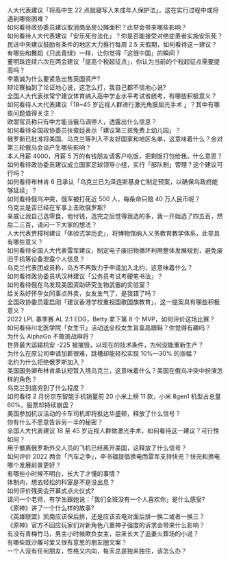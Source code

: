 人大代表建议「将高中生 22 点就寝写入未成年人保护法」，这在实行过程中或将遇到哪些困难？  
如何看待政协委员建议取消商品房公摊面积？此举会带来哪些影响？  
如何看待人大代表建议「安乐死合法化」？你是否能接受对绝症患者实施安乐死？  
民进中央建议鼓励有条件的地区大力推行每周 2.5 天假期，如何看待这一建议？  
有哪些和舞蹈《只此青绿》一样，让你觉得「这很中国」的瞬间？  
董明珠连续六次在两会建议「提高个税起征点」，你认为当前的个税起征点需要提高吗？  
李嘉诚为什么要紧急出售英国资产?  
辩论赛抽到了论证地心说，这怎么打，我自己都不信地心说?  
全国人大代表张常宁建议体育纳入高中学业水平考试省统考，有哪些积极意义？  
如何看待人大代表建议「18~45 岁近视人群进行激光角膜屈光手术 」？其中有哪些问题值得关注？  
欧盟官员称只有中方能当俄乌调停人，透露出什么信息？  
如何看待全国政协委员张俊廷表示「建议第三孩免费上幼儿园」？  
俄罗斯已批准将美国、乌克兰等列入不友好国家和地区名单，这意味着什么？会对第三轮俄乌会谈产生哪些影响？  
本人月薪 4000，月薪 5 万的有钱朋友请客户吃饭，把剩饭打包给我，什么意思？  
如何看待政协委员建议成立国家足球领导小组，实行「部队制」管理？这个建议可行吗？  
如何看待布林肯 6 日承认「乌克兰已为泽连斯基身亡制定预案，以确保乌政府能够延续」？  
如何看待俄乌冲突，俄军被打死近 500 人，每条命只赔 40 万人民币呢？  
乌克兰是否已经在军事上击败俄罗斯?  
亲戚让我自己选零食，他付钱，选完之后觉得我选的多，我一开始选了四五百，然后二三百，请问一下大家的想法？  
人大代表贾樟柯建议「体验式学历史」，将博物馆纳入义务教育教学体系，此举具有哪些意义？  
如何看待全国人大代表雷军建议，制定电子废旧物循环利用整体发展规划，避免废旧手机等设备泄露个人信息？  
乌克兰代表团成员称，乌方不再致力于申请加入北约，这意味着什么？  
如何看待政协委员巩汉林建议「公务员考试考硬笔书法」？  
如何看待俄在乌发现美国资助研究生物武器的实验室？  
给关系好怀孕女同事点外卖，女友生气了，是我错了吗？  
全国政协委员霍启刚「建议香港学校重视国歌国旗教育」，这一提案具有哪些积极意义？  
2022 LPL 春季赛 AL 2:1 EDG，Betty 拿下第 8 个 MVP，如何评价这场比赛？  
如何看待川北医学院「女生节」活动送全校女生盲盒高跟鞋？你觉得有趣吗？  
为什么 AlphaGo 不敢挑战麻将？  
世界最大运输机安 -225 被摧毁，以现在的技术条件，为何没能重新生产？  
为什么在原公司申请加薪很难，跳槽却能轻松实现 10%—30% 的涨幅？  
北约为什么拒绝俄罗斯加入？  
美国国务卿布林肯承认短暂入境乌克兰，这意味着什么？美国在俄乌冲突中扮演怎样的角色？  
乌克兰到底穷到了什么程度？  
如何看待 2 月份京东智能手机销量前 20 小米上榜 11 款，小米 8gen1 机型占总量 60%，股票却持续崩盘？  
美国参加抗议活动的卡车司机即将抵达华盛顿，释放了什么信号？  
你有什么不愿意告诉另一半的秘密？  
全国人大代表建议 18 至 45 岁近视人群做激光手术，如何看待这一建议？可行性如何？  
用于撤离俄罗斯外交人员的飞机已经离开美国，这释放了什么信号？  
如何评价 2022 两会「汽车之争」，李书福提倡换电而雷军支持快充？快充和换电哪个发展前景更好？  
有哪些小时候不明白，长大了才懂的事情？  
体制内，想去轻松的科室是不是没出息？  
如何评价残奥会开幕式点火仪式?  
请问一个老师，有学生跟她说：「我们全班没有一个人喜欢你」是什么感受?  
《原神》讲了一个什么样的故事?  
《英雄联盟》凯南应该保后排，还是应该去电对面后排一换二或者一换三？  
《原神》官方不回应玩家们对新角色八重神子强度的诉求会带来什么影响？  
有没有青梅竹马，男主小时候欺负女主，后来长大了追妻火葬场的小说？  
有哪些既沙雕可爱又很有意思的朋友圈文案？  
一个人没有任何朋友，性格又内向，每天总是独来独往，该怎么办？  
